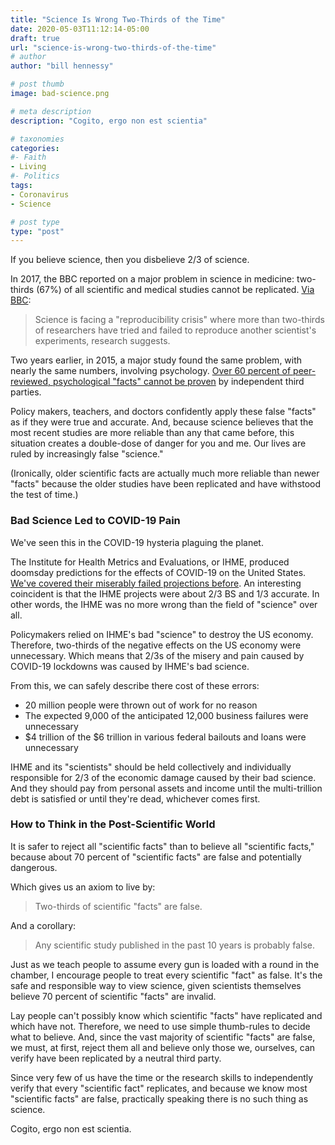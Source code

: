 ```yaml
---
title: "Science Is Wrong Two-Thirds of the Time"
date: 2020-05-03T11:12:14-05:00
draft: true
url: "science-is-wrong-two-thirds-of-the-time"
# author
author: "bill hennessy"

# post thumb
image: bad-science.png

# meta description
description: "Cogito, ergo non est scientia"

# taxonomies
categories: 
#- Faith
- Living
#- Politics
tags:
- Coronavirus
- Science

# post type
type: "post"
---
```


If you believe science, then you disbelieve 2/3 of science. 

In 2017, the BBC reported on a major problem in science in medicine: two-thirds (67%) of all scientific and medical studies cannot be replicated. [Via BBC](https://www.bbc.com/news/science-environment-39054778):

> Science is facing a "reproducibility crisis" where more than two-thirds of researchers have tried and failed to reproduce another scientist's experiments, research suggests.

Two years earlier, in 2015, a major study found the same problem, with nearly the same numbers, involving psychology. [Over 60 percent of peer-reviewed, psychological "facts" cannot be proven](https://www.psychologytoday.com/us/blog/straight-talk/201511/replication-problems-in-psychology) by independent third parties.

Policy makers, teachers, and doctors confidently apply these false "facts" as if they were true and accurate. And, because science believes that the most recent studies are more reliable than any that came before, this situation creates a double-dose of danger for you and me. Our lives are ruled by increasingly false "science." 

(Ironically, older scientific facts are actually much more reliable than newer "facts" because the older studies have been replicated and have withstood the test of time.)

### Bad Science Led to COVID-19 Pain

We've seen this in the COVID-19 hysteria plaguing the planet. 

The Institute for Health Metrics and Evaluations, or IHME, produced doomsday predictions for the effects of COVID-19 on the United States.[ We've covered their miserably failed projections before](https://hennessysview.com/monkeys-and-bill-gates/). An interesting coincident is that the IHME projects were about 2/3 BS and 1/3 accurate. In other words, the IHME was no more wrong than the field of "science" over all. 

Policymakers relied on IHME's bad "science" to destroy the US economy. Therefore, two-thirds of the negative effects on the US economy were unnecessary. Which means that 2/3s of the misery and pain caused by COVID-19 lockdowns was caused by IHME's bad science. 

From this, we can safely describe there cost of these errors:

- 20 million people were thrown out of work for no reason
- The expected 9,000 of the anticipated 12,000 business failures were unnecessary
- $4 trillion of the $6 trillion in various federal bailouts and loans were unnecessary

IHME and its "scientists" should be held collectively and individually responsible for 2/3 of the economic damage caused by their bad science. And they should pay from personal assets and income until the multi-trillion debt is satisfied or until they're dead, whichever comes first. 

### How to Think in the Post-Scientific World

It is safer to reject all "scientific facts" than to believe all "scientific facts," because about 70 percent of "scientific facts" are false and potentially dangerous. 

Which gives us an axiom to live by:

> Two-thirds of scientific "facts" are false.

And a corollary:

> Any scientific study published in the past 10 years is probably false.

Just as we teach people to assume every gun is loaded with a round in the chamber, I encourage people to treat every scientific "fact" as false. It's the safe and responsible way to view science, given scientists themselves believe 70 percent of scientific "facts" are invalid. 

Lay people can't possibly know which scientific "facts" have replicated and which have not. Therefore, we need to use simple thumb-rules to decide what to believe. And, since the vast majority of scientific "facts" are false, we must, at first, reject them all and believe only those we, ourselves, can verify have been replicated by a neutral third party. 

Since very few of us have the time or the research skills to independently verify that every "scientific fact" replicates, and because we know most "scientific facts" are false, practically speaking there is no such thing as science. 

Cogito, ergo non est scientia.
